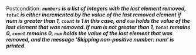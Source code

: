 Postcondition: ***`numbers` is a list of integers with the last element removed, `total` is either incremented by the value of the last removed element if num is greater than 1, `count` is 1 in this case, and `num` holds the value of the last element that was removed. If num is not greater than 1, `total` remains 0, `count` remains 0, `num` holds the value of the last element that was removed, and the message 'Skipping non-positive number: num' is printed.***